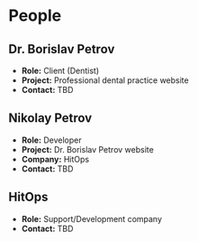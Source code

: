 # People

## Dr. Borislav Petrov
- **Role:** Client (Dentist)
- **Project:** Professional dental practice website
- **Contact:** TBD

## Nikolay Petrov
- **Role:** Developer
- **Project:** Dr. Borislav Petrov website
- **Company:** HitOps
- **Contact:** TBD

## HitOps
- **Role:** Support/Development company
- **Contact:** TBD 